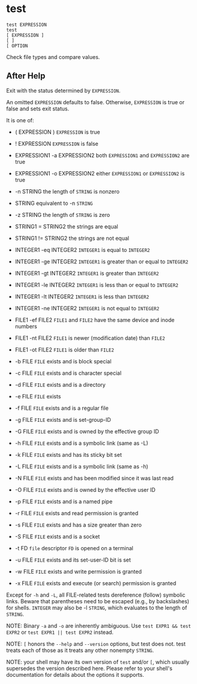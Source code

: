 # test

```
test EXPRESSION
test
[ EXPRESSION ]
[ ]
[ OPTION
```

Check file types and compare values.

## After Help

Exit with the status determined by `EXPRESSION`.

An omitted `EXPRESSION` defaults to false.
Otherwise, `EXPRESSION` is true or false and sets exit status. 

It is one of:

* ( EXPRESSION )               `EXPRESSION` is true
* ! EXPRESSION                 `EXPRESSION` is false
* EXPRESSION1 -a EXPRESSION2   both `EXPRESSION1` and `EXPRESSION2` are true
* EXPRESSION1 -o EXPRESSION2   either `EXPRESSION1` or `EXPRESSION2` is true

* -n STRING            the length of `STRING` is nonzero
* STRING               equivalent to -n `STRING`
* -z STRING            the length of `STRING` is zero
* STRING1 = STRING2    the strings are equal
* STRING1 != STRING2   the strings are not equal

* INTEGER1 -eq INTEGER2   `INTEGER1` is equal to `INTEGER2`
* INTEGER1 -ge INTEGER2   `INTEGER1` is greater than or equal to `INTEGER2`
* INTEGER1 -gt INTEGER2   `INTEGER1` is greater than `INTEGER2`
* INTEGER1 -le INTEGER2   `INTEGER1` is less than or equal to `INTEGER2`
* INTEGER1 -lt INTEGER2   `INTEGER1` is less than `INTEGER2`
* INTEGER1 -ne INTEGER2   `INTEGER1` is not equal to `INTEGER2`

* FILE1 -ef FILE2   `FILE1` and `FILE2` have the same device and inode numbers
* FILE1 -nt FILE2   `FILE1` is newer (modification date) than `FILE2`
* FILE1 -ot FILE2   `FILE1` is older than `FILE2`

* -b FILE     `FILE` exists and is block special
* -c FILE     `FILE` exists and is character special
* -d FILE     `FILE` exists and is a directory
* -e FILE     `FILE` exists
* -f FILE     `FILE` exists and is a regular file
* -g FILE     `FILE` exists and is set-group-ID
* -G FILE     `FILE` exists and is owned by the effective group ID
* -h FILE     `FILE` exists and is a symbolic link (same as -L)
* -k FILE     `FILE` exists and has its sticky bit set
* -L FILE     `FILE` exists and is a symbolic link (same as -h)
* -N FILE     `FILE` exists and has been modified since it was last read
* -O FILE     `FILE` exists and is owned by the effective user ID
* -p FILE     `FILE` exists and is a named pipe
* -r FILE     `FILE` exists and read permission is granted
* -s FILE     `FILE` exists and has a size greater than zero
* -S FILE     `FILE` exists and is a socket
* -t FD       `file` descriptor `FD` is opened on a terminal
* -u FILE     `FILE` exists and its set-user-ID bit is set
* -w FILE     `FILE` exists and write permission is granted
* -x FILE     `FILE` exists and execute (or search) permission is granted

Except for `-h` and `-L`, all FILE-related tests dereference (follow) symbolic links.
Beware that parentheses need to be escaped (e.g., by backslashes) for shells.
`INTEGER` may also be -l `STRING`, which evaluates to the length of `STRING`.

NOTE: Binary `-a` and `-o` are inherently ambiguous.
Use `test EXPR1 && test EXPR2` or `test EXPR1 || test EXPR2` instead.

NOTE: `[` honors the `--help` and `--version` options, but test does not.
test treats each of those as it treats any other nonempty `STRING`.

NOTE: your shell may have its own version of `test` and/or `[`, which usually supersedes the version described here.
Please refer to your shell's documentation for details about the options it supports.
